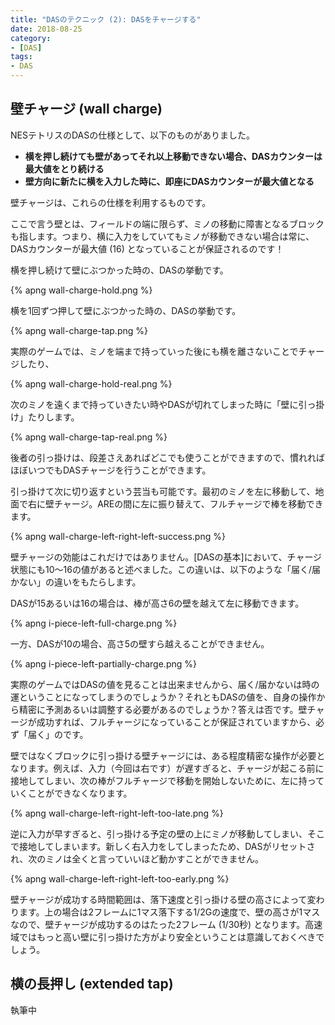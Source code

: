 ```yaml
---
title: "DASのテクニック (2): DASをチャージする"
date: 2018-08-25
category:
- [DAS]
tags:
- DAS
---
```



## 壁チャージ (wall charge)

NESテトリスのDASの仕様として、以下のものがありました。

* **横を押し続けても壁があってそれ以上移動できない場合、DASカウンターは最大値をとり続ける**
* **壁方向に新たに横を入力した時に、即座にDASカウンターが最大値となる**

壁チャージは、これらの仕様を利用するものです。

ここで言う壁とは、フィールドの端に限らず、ミノの移動に障害となるブロックも指します。つまり、横に入力をしていてもミノが移動できない場合は常に、DASカウンターが最大値 (16) となっていることが保証されるのです！

横を押し続けて壁にぶつかった時の、DASの挙動です。

{% apng wall-charge-hold.png %}

横を1回ずつ押して壁にぶつかった時の、DASの挙動です。

{% apng wall-charge-tap.png %}

実際のゲームでは、ミノを端まで持っていった後にも横を離さないことでチャージしたり、

{% apng wall-charge-hold-real.png %}

次のミノを遠くまで持っていきたい時やDASが切れてしまった時に「壁に引っ掛け」たりします。

{% apng wall-charge-tap-real.png %}

後者の引っ掛けは、段差さえあればどこでも使うことができますので、慣れればほぼいつでもDASチャージを行うことができます。

引っ掛けて次に切り返すという芸当も可能です。最初のミノを左に移動して、地面で右に壁チャージ。AREの間に左に振り替えて、フルチャージで棒を移動できます。

{% apng wall-charge-left-right-left-success.png %}

壁チャージの効能はこれだけではありません。[DASの基本]において、チャージ状態にも10～16の値があると述べました。この違いは、以下のような「届く/届かない」の違いをもたらします。

DASが15あるいは16の場合は、棒が高さ6の壁を越えて左に移動できます。

{% apng i-piece-left-full-charge.png %}

一方、DASが10の場合、高さ5の壁すら越えることができません。

{% apng i-piece-left-partially-charge.png %}

実際のゲームではDASの値を見ることは出来ませんから、届く/届かないは時の運ということになってしまうのでしょうか？それともDASの値を、自身の操作から精密に予測あるいは調整する必要があるのでしょうか？答えは否です。壁チャージが成功すれば、フルチャージになっていることが保証されていますから、必ず「届く」のです。

壁ではなくブロックに引っ掛ける壁チャージには、ある程度精密な操作が必要となります。例えば、入力（今回は右です）が遅すぎると、チャージが起こる前に接地してしまい、次の棒がフルチャージで移動を開始しないために、左に持っていくことができなくなります。

{% apng wall-charge-left-right-left-too-late.png %}

逆に入力が早すぎると、引っ掛ける予定の壁の上にミノが移動してしまい、そこで接地してしまいます。新しく右入力をしてしまったため、DASがリセットされ、次のミノは全くと言っていいほど動かすことができません。

{% apng wall-charge-left-right-left-too-early.png %}

壁チャージが成功する時間範囲は、落下速度と引っ掛ける壁の高さによって変わります。上の場合は2フレームに1マス落下する1/2Gの速度で、壁の高さが1マスなので、壁チャージが成功するのはたった2フレーム (1/30秒) となります。高速域ではもっと高い壁に引っ掛けた方がより安全ということは意識しておくべきでしょう。


## 横の長押し (extended tap)

執筆中